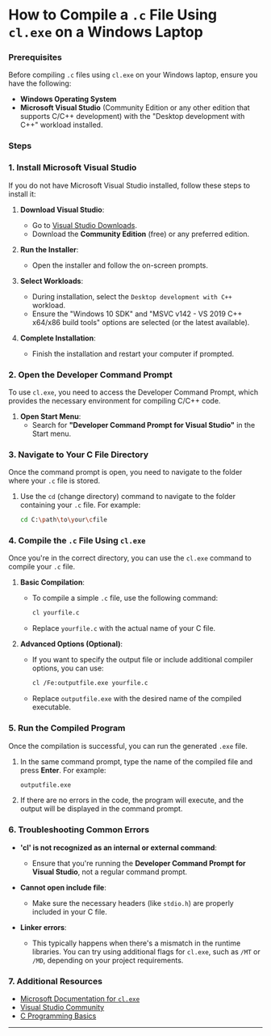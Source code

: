 
# How to Compile a `.c` File Using `cl.exe` on a Windows Laptop

### Prerequisites
Before compiling `.c` files using `cl.exe` on your Windows laptop, ensure you have the following:

- **Windows Operating System**
- **Microsoft Visual Studio** (Community Edition or any other edition that supports C/C++ development) with the "Desktop development with C++" workload installed.

### Steps

### 1. Install Microsoft Visual Studio
If you do not have Microsoft Visual Studio installed, follow these steps to install it:

1. **Download Visual Studio**:
   - Go to [Visual Studio Downloads](https://visualstudio.microsoft.com/downloads/).
   - Download the **Community Edition** (free) or any preferred edition.

2. **Run the Installer**:
   - Open the installer and follow the on-screen prompts.

3. **Select Workloads**:
   - During installation, select the `Desktop development with C++` workload.
   - Ensure the "Windows 10 SDK" and "MSVC v142 - VS 2019 C++ x64/x86 build tools" options are selected (or the latest available).

4. **Complete Installation**:
   - Finish the installation and restart your computer if prompted.

### 2. Open the Developer Command Prompt

To use `cl.exe`, you need to access the Developer Command Prompt, which provides the necessary environment for compiling C/C++ code.

1. **Open Start Menu**:
   - Search for **"Developer Command Prompt for Visual Studio"** in the Start menu.

### 3. Navigate to Your C File Directory

Once the command prompt is open, you need to navigate to the folder where your `.c` file is stored.

1. Use the `cd` (change directory) command to navigate to the folder containing your `.c` file. For example:
   ```bash
   cd C:\path\to\your\cfile
   ```

### 4. Compile the `.c` File Using `cl.exe`

Once you're in the correct directory, you can use the `cl.exe` command to compile your `.c` file.

1. **Basic Compilation**:
   - To compile a simple `.c` file, use the following command:
     ```bash
     cl yourfile.c
     ```
   - Replace `yourfile.c` with the actual name of your C file.

2. **Advanced Options (Optional)**:
   - If you want to specify the output file or include additional compiler options, you can use:
     ```bash
     cl /Fe:outputfile.exe yourfile.c
     ```
   - Replace `outputfile.exe` with the desired name of the compiled executable.

### 5. Run the Compiled Program

Once the compilation is successful, you can run the generated `.exe` file.

1. In the same command prompt, type the name of the compiled file and press **Enter**. For example:
   ```bash
   outputfile.exe
   ```

2. If there are no errors in the code, the program will execute, and the output will be displayed in the command prompt.

### 6. Troubleshooting Common Errors

- **'cl' is not recognized as an internal or external command**:
   - Ensure that you're running the **Developer Command Prompt for Visual Studio**, not a regular command prompt.
   
- **Cannot open include file**:
   - Make sure the necessary headers (like `stdio.h`) are properly included in your C file.

- **Linker errors**:
   - This typically happens when there's a mismatch in the runtime libraries. You can try using additional flags for `cl.exe`, such as `/MT` or `/MD`, depending on your project requirements.

### 7. Additional Resources

- [Microsoft Documentation for `cl.exe`](https://learn.microsoft.com/en-us/cpp/build/reference/compiler-options?view=msvc-160)
- [Visual Studio Community](https://visualstudio.microsoft.com/vs/community/)
- [C Programming Basics](https://www.learn-c.org/)

---

